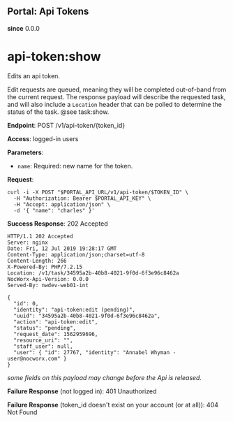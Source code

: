 Portal: Api Tokens
------------------

**since** 0.0.0

api-token:show
==============

Edits an api token.

Edit requests are queued, meaning they will be completed out-of-band from the current request. The response payload will describe the requested task, and will also include a `Location` header that can be polled to determine the status of the task. @see task:show.

**Endpoint**:  POST /v1/api-token/{token_id}

**Access**: logged-in users

**Parameters**:
- `name`: Required: new name for the token.

**Request**:
```
curl -i -X POST "$PORTAL_API_URL/v1/api-token/$TOKEN_ID" \
  -H "Authorization: Bearer $PORTAL_API_KEY" \
  -H "Accept: application/json" \
  -d '{ "name": "charles" }'
```

**Success Response**: 202 Accepted
```
HTTP/1.1 202 Accepted
Server: nginx
Date: Fri, 12 Jul 2019 19:28:17 GMT
Content-Type: application/json;charset=utf-8
Content-Length: 266
X-Powered-By: PHP/7.2.15
Location: /v1/task/34595a2b-40b8-4021-9f0d-6f3e96c8462a
NocWorx-Api-Version: 0.0.0
Served-By: nwdev-web01-int

{
  "id": 0,
  "identity": "api-token:edit (pending)",
  "uuid": "34595a2b-40b8-4021-9f0d-6f3e96c8462a",
  "action": "api-token:edit",
  "status": "pending",
  "request_date": 1562959696,
  "resource_uri": "",
  "staff_user": null,
  "user": { "id": 27767, "identity": "Annabel Whyman - user@nocworx.com" }
}
```
_some fields on this payload may change before the Api is released._

**Failure Response** (not logged in): 401 Unauthorized

**Failure Response** (token_id doesn't exist on your account (or at all)): 404 Not Found
